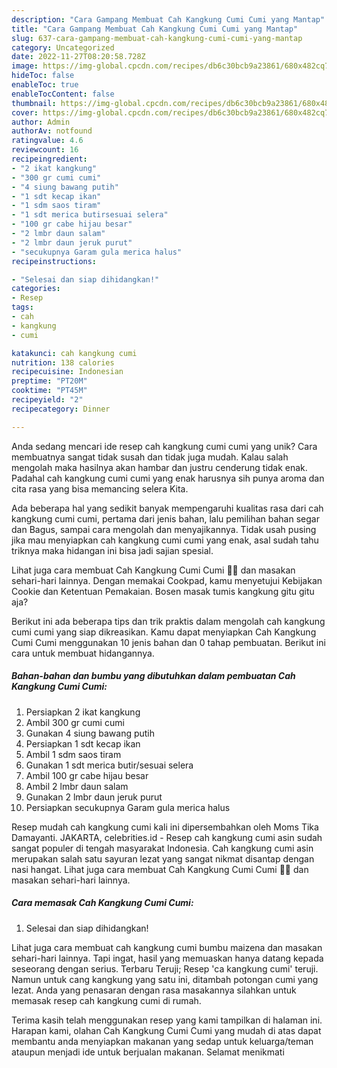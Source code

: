 ```yaml
---
description: "Cara Gampang Membuat Cah Kangkung Cumi Cumi yang Mantap"
title: "Cara Gampang Membuat Cah Kangkung Cumi Cumi yang Mantap"
slug: 637-cara-gampang-membuat-cah-kangkung-cumi-cumi-yang-mantap
category: Uncategorized
date: 2022-11-27T08:20:58.728Z
image: https://img-global.cpcdn.com/recipes/db6c30bcb9a23861/680x482cq70/cah-kangkung-cumi-cumi-foto-resep-utama.jpg
hideToc: false
enableToc: true
enableTocContent: false
thumbnail: https://img-global.cpcdn.com/recipes/db6c30bcb9a23861/680x482cq70/cah-kangkung-cumi-cumi-foto-resep-utama.jpg
cover: https://img-global.cpcdn.com/recipes/db6c30bcb9a23861/680x482cq70/cah-kangkung-cumi-cumi-foto-resep-utama.jpg
author: Admin
authorAv: notfound
ratingvalue: 4.6
reviewcount: 16
recipeingredient:
- "2 ikat kangkung"
- "300 gr cumi cumi"
- "4 siung bawang putih"
- "1 sdt kecap ikan"
- "1 sdm saos tiram"
- "1 sdt merica butirsesuai selera"
- "100 gr cabe hijau besar"
- "2 lmbr daun salam"
- "2 lmbr daun jeruk purut"
- "secukupnya Garam gula merica halus"
recipeinstructions:

- "Selesai dan siap dihidangkan!"
categories:
- Resep
tags:
- cah
- kangkung
- cumi

katakunci: cah kangkung cumi 
nutrition: 138 calories
recipecuisine: Indonesian
preptime: "PT20M"
cooktime: "PT45M"
recipeyield: "2"
recipecategory: Dinner

---
```





Anda sedang mencari ide resep cah kangkung cumi cumi yang unik? Cara membuatnya sangat tidak susah dan tidak juga mudah. Kalau salah mengolah maka hasilnya akan hambar dan justru cenderung tidak enak. Padahal cah kangkung cumi cumi yang enak harusnya sih punya aroma dan cita rasa yang bisa memancing selera Kita.





Ada beberapa hal yang sedikit banyak mempengaruhi kualitas rasa dari cah kangkung cumi cumi, pertama dari jenis bahan, lalu pemilihan bahan segar dan Bagus, sampai cara mengolah dan menyajikannya. Tidak usah pusing jika mau menyiapkan cah kangkung cumi cumi yang enak,      asal sudah tahu triknya maka hidangan ini bisa jadi sajian spesial.














Lihat juga cara membuat Cah Kangkung Cumi Cumi 🌿🐙 dan masakan sehari-hari lainnya. Dengan memakai Cookpad, kamu menyetujui Kebijakan Cookie dan Ketentuan Pemakaian. Bosen masak tumis kangkung gitu gitu aja?






Berikut ini ada beberapa tips dan trik praktis dalam mengolah cah kangkung cumi cumi yang siap dikreasikan. Kamu dapat menyiapkan Cah Kangkung Cumi Cumi menggunakan 10 jenis bahan dan 0 tahap pembuatan. Berikut ini cara untuk membuat hidangannya.

<!--inarticleads1-->

##### Bahan-bahan dan bumbu yang dibutuhkan dalam pembuatan Cah Kangkung Cumi Cumi:

1. Persiapkan 2 ikat kangkung
1. Ambil 300 gr cumi cumi
1. Gunakan 4 siung bawang putih
1. Persiapkan 1 sdt kecap ikan
1. Ambil 1 sdm saos tiram
1. Gunakan 1 sdt merica butir/sesuai selera
1. Ambil 100 gr cabe hijau besar
1. Ambil 2 lmbr daun salam
1. Gunakan 2 lmbr daun jeruk purut
1. Persiapkan secukupnya Garam gula merica halus


Resep mudah cah kangkung cumi kali ini dipersembahkan oleh Moms Tika Damayanti. JAKARTA, celebrities.id - Resep cah kangkung cumi asin sudah sangat populer di tengah masyarakat Indonesia. Cah kangkung cumi asin merupakan salah satu sayuran lezat yang sangat nikmat disantap dengan nasi hangat. Lihat juga cara membuat Cah Kangkung Cumi Cumi 🌿🐙 dan masakan sehari-hari lainnya. 

<!--inarticleads2-->

##### Cara memasak Cah Kangkung Cumi Cumi:


1. Selesai dan siap dihidangkan!

Lihat juga cara membuat cah kangkung cumi bumbu maizena dan masakan sehari-hari lainnya. Tapi ingat, hasil yang memuaskan hanya datang kepada seseorang dengan serius. Terbaru Teruji; Resep &#39;ca kangkung cumi&#39; teruji. Namun untuk cang kangkung yang satu ini, ditambah potongan cumi yang lezat. Anda yang penasaran dengan rasa masakannya silahkan untuk memasak resep cah kangkung cumi di rumah. 

Terima kasih telah menggunakan resep yang kami tampilkan di halaman ini. Harapan kami, olahan Cah Kangkung Cumi Cumi yang mudah di atas dapat membantu anda menyiapkan makanan yang sedap untuk keluarga/teman ataupun menjadi ide untuk berjualan makanan. Selamat menikmati

